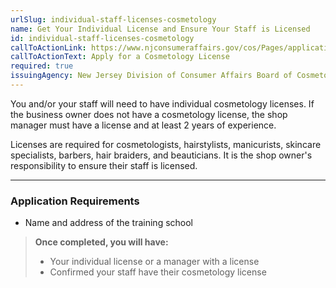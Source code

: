 ```yaml
---
urlSlug: individual-staff-licenses-cosmetology
name: Get Your Individual License and Ensure Your Staff is Licensed
id: individual-staff-licenses-cosmetology
callToActionLink: https://www.njconsumeraffairs.gov/cos/Pages/applications.aspx
callToActionText: Apply for a Cosmetology License
required: true
issuingAgency: New Jersey Division of Consumer Affairs Board of Cosmetology and Hairstyling
---
```

You and/or your staff will need to have individual cosmetology licenses. If the business owner does not have a cosmetology license, the shop manager must have a license and at least 2 years of experience.

Licenses are required for cosmetologists, hairstylists, manicurists, skincare specialists, barbers, hair braiders, and beauticians. It is the shop owner's responsibility to ensure their staff is licensed. 

---
### Application Requirements
- Name and address of the training school

> **Once completed, you will have:**
>
>- Your individual license or a manager with a license
>- Confirmed your staff have their cosmetology license